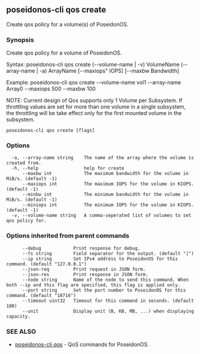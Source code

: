 ## poseidonos-cli qos create

Create qos policy for a volume(s) of PoseidonOS.

### Synopsis


Create qos policy for a volume of PoseidonOS.

Syntax: 
	poseidonos-cli qos create (--volume-name | -v) VolumeName
	(--array-name | -a) ArrayName [--maxiops" IOPS] [--maxbw Bandwidth]

Example: 
	poseidonos-cli qos create --volume-name vol1 --array-name Array0 --maxiops 500 --maxbw 100

NOTE:
    Current design of Qos supports only 1 Volume per Subsystem.
	If throttling values are set for more than one volume in a single subsystem,
	the throttling will be take effect only for the first mounted volume in the subsystem.
          

```
poseidonos-cli qos create [flags]
```

### Options

```
  -a, --array-name string    The name of the array where the volume is created from.
  -h, --help                 help for create
      --maxbw int            The maximum bandwidth for the volume in MiB/s. (default -1)
      --maxiops int          The maximum IOPS for the volume in KIOPS. (default -1)
      --minbw int            The minimum bandwidth for the volume in MiB/s. (default -1)
      --miniops int          The minimum IOPS for the volume in KIOPS. (default -1)
  -v, --volume-name string   A comma-seperated list of volumes to set qos policy for.
```

### Options inherited from parent commands

```
      --debug            Print response for debug.
      --fs string        Field separator for the output. (default "|")
      --ip string        Set IPv4 address to PoseidonOS for this command. (default "127.0.0.1")
      --json-req         Print request in JSON form.
      --json-res         Print response in JSON form.
      --node string      Name of the node to send this command. When both --ip and this flag are specified, this flag is applied only.
      --port string      Set the port number to PoseidonOS for this command. (default "18716")
      --timeout uint32   Timeout for this command in seconds. (default 180)
      --unit             Display unit (B, KB, MB, ...) when displaying capacity.
```

### SEE ALSO

* [poseidonos-cli qos](poseidonos-cli_qos.md)	 - QoS commands for PoseidonOS.

